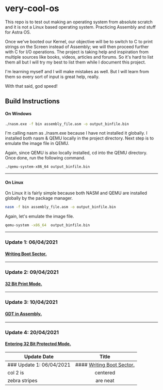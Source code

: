 # very-cool-os
This repo is to test out making an operating system from absolute scratch and it is not a Linux based operating system. Practicing Assembly and stuff for Astra OS.

Once we've booted our Kernel, our objective will be to switch to C to print strings on the Screen instead of Assembly; we will then proceed further with C for I/O operations. The project is taking help and inspiration from multiple sources like books, videos, articles and forums. So it's hard to list them all but I will try my best to list them while I document this project.

I'm learning myself and I will make mistakes as well. But I will learn from them so every sort of input is great help, really. 

With that said, god speed!

## Build Instructions 
#### On Windows
```bash 
./nasm.exe -f bin assembly_file.asm -o output_binfile.bin
```

I'm calling nasm as ./nasm.exe because I have not installed it globally. I installed both nasm & QEMU locally in the project directory.
Next step is to emulate the image file in QEMU.

Again, since QEMU is also locally installed, cd into the QEMU directory. Once done, run the following command.

```bash
./qemu-system-x86_64 output_binfile.bin
```
---
#### On Linux

On Linux it is fairly simple because both NASM and QEMU are installed globally by the package manager. 
```bash 
nasm -f bin assembly_file.asm -o output_binfile.bin
```

Again, let's emulate the image file. 
```bash
qemu-system -x86_64  output_binfile.bin
```

___
### Update 1: 06/04/2021
#### [Writing Boot Sector.](logs/update1.md)

___
### Update 2: 09/04/2021
#### [32 Bit Print Mode.](logs/update2.md)

___
### Update 3: 10/04/2021
#### [GDT in Assembly.](logs/update3.md)

___
### Update 4: 20/04/2021
#### [Entering 32 Bit Protected Mode.](logs/update4.md)


| Update Date               | Title         |
| -------------             |:-------------:|
| ### Update 1: 06/04/2021  | #### [Writing Boot Sector.](logs/update1.md) |
| col 2 is      | centered      |
| zebra stripes | are neat      |
